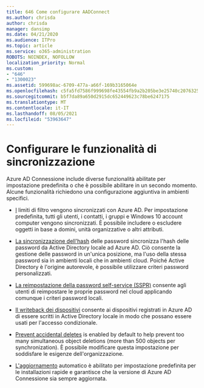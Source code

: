 ```yaml
---
title: 646 Come configurare AADConnect
ms.author: chrisda
author: chrisda
manager: dansimp
ms.date: 04/21/2020
ms.audience: ITPro
ms.topic: article
ms.service: o365-administration
ROBOTS: NOINDEX, NOFOLLOW
localization_priority: Normal
ms.custom:
- "646"
- "1300023"
ms.assetid: 599698ac-6709-477a-a66f-169b3165064e
ms.openlocfilehash: c5fa5fd7586f999698fe43554fb9a2b205be3e25740c20763254a38d41297e0c
ms.sourcegitcommit: b5f7da89a650d2915dc652449623c78be6247175
ms.translationtype: MT
ms.contentlocale: it-IT
ms.lasthandoff: 08/05/2021
ms.locfileid: "53963647"
---
```

# <a name="configure-sync-features"></a>Configurare le funzionalità di sincronizzazione

Azure AD Connessione include diverse funzionalità abilitate per impostazione predefinita o che è possibile abilitare in un secondo momento. Alcune funzionalità richiedono una configurazione aggiuntiva in ambienti specifici.

- [I](https://docs.microsoft.com/azure/active-directory/connect/active-directory-aadconnectsync-configure-filtering) limiti di filtro vengono sincronizzati con Azure AD. Per impostazione predefinita, tutti gli utenti, i contatti, i gruppi e Windows 10 account computer vengono sincronizzati. È possibile includere o escludere oggetti in base a domini, unità organizzative o altri attributi.

- [La sincronizzazione dell'hash](https://docs.microsoft.com/azure/active-directory/connect/active-directory-aadconnectsync-implement-password-hash-synchronization) delle password sincronizza l'hash delle password da Active Directory locale ad Azure AD. Ciò consente la gestione delle password in un'unica posizione, ma l'uso della stessa password sia in ambienti locali che in ambienti cloud. Poiché Active Directory è l'origine autorevole, è possibile utilizzare criteri password personalizzati.

- [La reimpostazione della password self-service (SSPR)](https://docs.microsoft.com/azure/active-directory/authentication/quickstart-sspr) consente agli utenti di reimpostare le proprie password nel cloud applicando comunque i criteri password locali.

- [Il writeback dei dispositivi](https://docs.microsoft.com/azure/active-directory/connect/active-directory-aadconnect-feature-device-writeback) consente ai dispositivi registrati in Azure AD di essere scritti in Active Directory locale in modo che possano essere usati per l'accesso condizionale.

- [Prevent accidental deletes](https://docs.microsoft.com/azure/active-directory/connect/active-directory-aadconnectsync-feature-prevent-accidental-deletes) is enabled by default to help prevent too many simultaneous object deletions (more than 500 objects per synchronization). È possibile modificare questa impostazione per soddisfare le esigenze dell'organizzazione.

- [L'aggiornamento](https://docs.microsoft.com/azure/active-directory/connect/active-directory-aadconnect-feature-automatic-upgrade) automatico è abilitato per impostazione predefinita per le installazioni rapide e garantisce che la versione di Azure AD Connessione sia sempre aggiornata.

